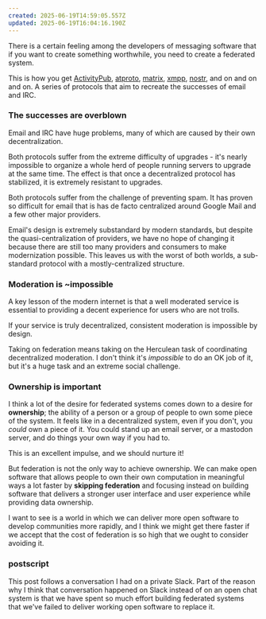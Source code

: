 ```yaml
---
created: 2025-06-19T14:59:05.557Z
updated: 2025-06-19T16:04:16.190Z
---
```

There is a certain feeling among the developers of messaging software that if you want to create something worthwhile, you need to create a federated system.

This is how you get [ActivityPub](https://en.wikipedia.org/wiki/ActivityPub), [atproto](https://atproto.blue/en/latest/readme.html), [matrix](https://matrix.org/docs/chat_basics/matrix-for-im/), [xmpp](https://xmpp.org), [nostr](https://nostr.com), and on and on and on. A series of protocols that aim to recreate the successes of email and IRC.
### The successes are overblown

Email and IRC have huge problems, many of which are caused by their own decentralization.

Both protocols suffer from the extreme difficulty of upgrades - it's nearly impossible to organize a whole herd of people running servers to upgrade at the same time. The effect is that once a decentralized protocol has stabilized, it is extremely resistant to upgrades.

Both protocols suffer from the challenge of preventing spam. It has proven so difficult for email that is has de facto centralized around Google Mail and a few other major providers.

Email's design is extremely substandard by modern standards, but despite the quasi-centralization of providers, we have no hope of changing it because there are still too many providers and consumers to make modernization possible. This leaves us with the worst of both worlds, a sub-standard protocol with a mostly-centralized structure.
### Moderation is ~impossible

A key lesson of the modern internet is that a well moderated service is essential to providing a decent experience for users who are not trolls.

If your service is truly decentralized, consistent moderation is impossible by design.

Taking on federation means taking on the Herculean task of coordinating decentralized moderation. I don't think it's _impossible_ to do an OK job of it, but it's a huge task and an extreme social challenge.

### Ownership is important

I think a lot of the desire for federated systems comes down to a desire for **ownership**; the ability of a person or a group of people to own some piece of the system. It feels like in a decentralized system, even if you don't, you _could_ own a piece of it. You could stand up an email server, or a mastodon server, and do things your own way if you had to.

This is an excellent impulse, and we should nurture it!

But federation is not the only way to achieve ownership. We can make open software that allows people to own their own computation in meaningful ways a lot faster by **skipping federation** and focusing instead on building software that delivers a stronger user interface and user experience while providing data ownership.

I want to see is a world in which we can deliver more open software to develop communities more rapidly, and I think we might get there faster if we accept that the cost of federation is so high that we ought to consider avoiding it.

### postscript

This post follows a conversation I had on a private Slack. Part of the reason why I think that conversation happened on Slack instead of on an open chat system is that we have spent so much effort building federated systems that we've failed to deliver working open software to replace it.